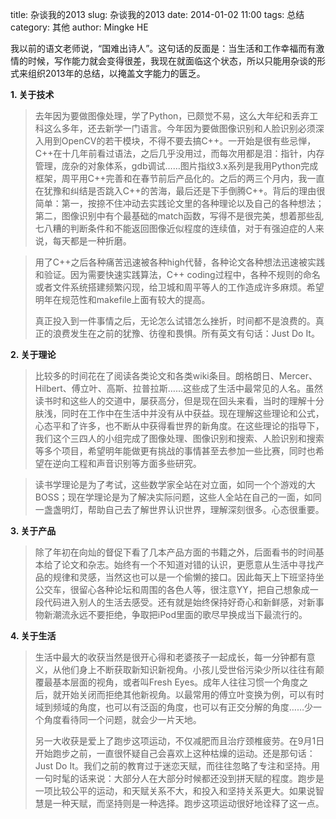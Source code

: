 title: 杂谈我的2013
slug: 杂谈我的2013
date: 2014-01-02 11:00 
tags: 总结
category: 其他
author: Mingke HE


我以前的语文老师说，“国难出诗人”。这句话的反面是：当生活和工作幸福而有激情的时候，写作能力就会变得很差，我现在就面临这个状态，所以只能用杂谈的形式来组织2013年的总结，以掩盖文字能力的匮乏。

 **1. 关于技术**

> 去年因为要做图像处理，学了Python，已颇觉不易，这么大年纪和丢弃工科这么多年，还去新学一门语言。今年因为要做图像识别和人脸识别必须深入用到OpenCV的若干模块，不得不要去搞C++。一开始是很有些忌惮，C++在十几年前看过语法，之后几乎没用过，而每次用都是泪：指针，内存管理，庞杂的对象体系，gdb调试……图片指纹3.x系列是我用Python完成框架，周平用C++完善和在春节前后产品化的。之后的两三个月内，我一直在犹豫和纠结是否跳入C++的苦海，最后还是下手倒腾C++。背后的理由很简单：第一，按捺不住冲动去实践论文里的各种理论以及自己的各种想法；第二，图像识别中有个最基础的match函数，写得不是很完美，想着那些乱七八糟的判断条件和不能返回图像近似程度的连续值，对于有强迫症的人来说，每天都是一种折磨。

>用了C++之后各种痛苦迅速被各种high代替，各种论文各种想法迅速被实践和验证。因为需要快速实践算法，C++ coding过程中，各种不规则的命名或者文件系统搭建频繁闪现，给卫城和周平等人的工作造成许多麻烦。希望明年在规范性和makefile上面有较大的提高。
> 
> 真正投入到一件事情之后，无论怎么试错怎么挫折，时间都不是浪费的。真正的浪费发生在之前的犹豫、彷徨和畏惧。所有英文有句话：Just Do It。


 **2. 关于理论**

>比较多的时间花在了阅读各类论文和各类wiki条目。朗格朗日、Mercer、Hilbert、傅立叶、高斯、拉普拉斯……这些成了生活中最常见的人名。虽然读书时和这些人的交道中，屡获高分，但是现在回头来看，当时的理解十分肤浅，同时在工作中在生活中并没有从中获益。现在理解这些理论和公式，心态平和了许多，也不断从中获得看世界的新角度。在这些理论的指导下，我们这个三四人的小组完成了图像处理、图像识别和搜索、人脸识别和搜索等多个项目，希望明年能做更有挑战的事情甚至去参加一些比赛，同时也希望在逆向工程和声音识别等方面多些研究。

> 读书学理论是为了考试，这些数学家全站在对立面，如同一个个游戏的大BOSS；现在学理论是为了解决实际问题，这些人全站在自己的一面，如同一盏盏明灯，帮助自己去了解世界认识世界，理解深刻很多。心态很重要。


 **3. 关于产品**
>除了年初在向灿的督促下看了几本产品方面的书籍之外，后面看书的时间基本给了论文和杂志。始终有一个不知道对错的认识，更愿意从生活中寻找产品的规律和灵感，当然这也可以是一个偷懒的接口。因此每天上下班坚持坐公交车，很留心各种论坛和周围的各色人等，很注意YY，把自己想象成一段代码进入别人的生活去感受。还有就是始终保持好奇心和新鲜感，对新事物新潮流永远不要拒绝，争取把iPod里面的歌尽早换成当下最流行的。


**4. 关于生活**

>生活中最大的收获当然是很开心得和老婆孩子一起成长，每一分钟都有意义，从他们身上不断获取新知识新视角。小孩儿受世俗污染少所以往往有颠覆最基本层面的视角，或者叫Fresh Eyes。成年人往往习惯一个角度之后，就开始关闭而拒绝其他新视角。以最常用的傅立叶变换为例，可以有时域到频域的角度，也可以有泛函的角度，也可以有正交分解的角度……少一个角度看待同一个问题，就会少一片天地。
> 
> 另一大收获是爱上了跑步这项运动，不仅减肥而且治疗颈椎疲劳。在9月1日开始跑步之前，一直很怀疑自己会喜欢上这种枯燥的运动。还是那句话：Just Do It。我们之前的教育过于迷恋天赋，而往往忽略了专注和坚持。用一句时髦的话来说：大部分人在大部分时候都还没到拼天赋的程度。跑步是一项比较公平的运动，和天赋关系不大，和投入和坚持关系更大。如果说智慧是一种天赋，而坚持则是一种选择。跑步这项运动很好地诠释了这一点。

